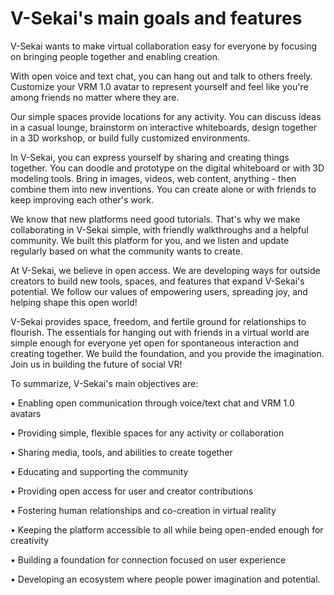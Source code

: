 # V-Sekai's main goals and features

V-Sekai wants to make virtual collaboration easy for everyone by focusing on bringing people together and enabling creation.

With open voice and text chat, you can hang out and talk to others freely. Customize your VRM 1.0 avatar to represent yourself and feel like you're among friends no matter where they are.

Our simple spaces provide locations for any activity. You can discuss ideas in a casual lounge, brainstorm on interactive whiteboards, design together in a 3D workshop, or build fully customized environments.

In V-Sekai, you can express yourself by sharing and creating things together. You can doodle and prototype on the digital whiteboard or with 3D modeling tools. Bring in images, videos, web content, anything - then combine them into new inventions. You can create alone or with friends to keep improving each other's work.

We know that new platforms need good tutorials. That's why we make collaborating in V-Sekai simple, with friendly walkthroughs and a helpful community. We built this platform for you, and we listen and update regularly based on what the community wants to create.

At V-Sekai, we believe in open access. We are developing ways for outside creators to build new tools, spaces, and features that expand V-Sekai's potential. We follow our values of empowering users, spreading joy, and helping shape this open world!

V-Sekai provides space, freedom, and fertile ground for relationships to flourish. The essentials for hanging out with friends in a virtual world are simple enough for everyone yet open for spontaneous interaction and creating together. We build the foundation, and you provide the imagination. Join us in building the future of social VR!

To summarize, V-Sekai's main objectives are:

• Enabling open communication through voice/text chat and VRM 1.0 avatars

• Providing simple, flexible spaces for any activity or collaboration

• Sharing media, tools, and abilities to create together

• Educating and supporting the community

• Providing open access for user and creator contributions

• Fostering human relationships and co-creation in virtual reality

• Keeping the platform accessible to all while being open-ended enough for creativity

• Building a foundation for connection focused on user experience

• Developing an ecosystem where people power imagination and potential.

